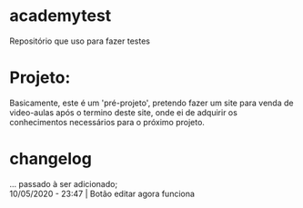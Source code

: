 # academytest
 Repositório que uso para fazer testes

# Projeto:
 Basicamente, este é um 'pré-projeto', pretendo fazer um site para venda de video-aulas após o termino deste site, onde ei de adquirir os conhecimentos necessários para o próximo projeto.

# changelog
... passado à ser adicionado;<br>
10/05/2020 - 23:47 | Botão editar agora funciona
